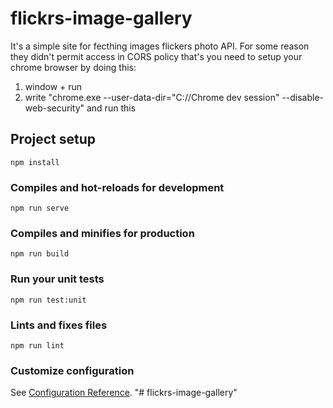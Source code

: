 # flickrs-image-gallery
It's a simple site for fecthing images flickers photo API. For some reason they didn't permit access in CORS policy that's you need to setup your chrome browser by doing this:
1. window + run
2. write "chrome.exe --user-data-dir="C://Chrome dev session" --disable-web-security" and run this

## Project setup
```
npm install
```

### Compiles and hot-reloads for development
```
npm run serve
```

### Compiles and minifies for production
```
npm run build
```

### Run your unit tests
```
npm run test:unit
```

### Lints and fixes files
```
npm run lint
```

### Customize configuration
See [Configuration Reference](https://cli.vuejs.org/config/).
"# flickrs-image-gallery" 
